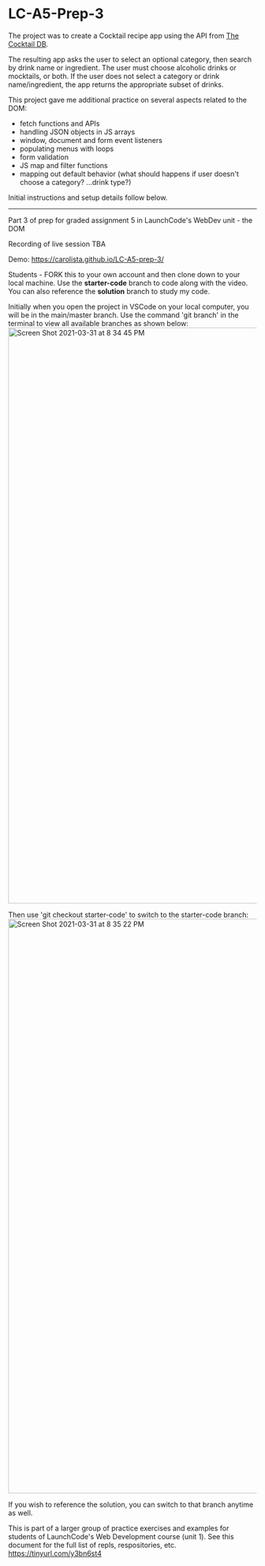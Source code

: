 # LC-A5-Prep-3

The project was to create a Cocktail recipe app using the API from [The Cocktail DB](https://www.thecocktaildb.com/api.php).

The resulting app asks the user to select an optional category, then search by drink name or ingredient. The user must choose alcoholic drinks or mocktails, or both. If the user does not select a category or drink name/ingredient, the app returns the appropriate subset of drinks.

This project gave me additional practice on several aspects related to the DOM:
- fetch functions and APIs
- handling JSON objects in JS arrays
- window, document and form event listeners
- populating menus with loops
- form validation
- JS map and filter functions
- mapping out default behavior (what should happens if user doesn't choose a category? ...drink type?)

Initial instructions and setup details follow below.

---

Part 3 of prep for graded assignment 5 in LaunchCode's WebDev unit - the DOM

Recording of live session TBA

Demo: https://carolista.github.io/LC-A5-prep-3/

Students - FORK this to your own account and then clone down to your local machine. Use the **starter-code** branch to code along with the video. You can also reference the **solution** branch to study my code.

Initially when you open the project in VSCode on your local computer, you will be in the main/master branch. Use the command 'git branch' in the terminal to view all available branches as shown below:
<img width="1167" alt="Screen Shot 2021-03-31 at 8 34 45 PM" src="https://user-images.githubusercontent.com/55961845/113317047-98d8d000-92d4-11eb-9f31-58fd11865f7e.png">

Then use 'git checkout starter-code' to switch to the starter-code branch:
<img width="1164" alt="Screen Shot 2021-03-31 at 8 35 22 PM" src="https://user-images.githubusercontent.com/55961845/113317065-9b3b2a00-92d4-11eb-9021-a9fa1ef928b5.png">

If you wish to reference the solution, you can switch to that branch anytime as well.

This is part of a larger group of practice exercises and examples for students of LaunchCode's Web Development course (unit 1). See this document for the full list of repls, respositories, etc. https://tinyurl.com/y3bn6st4
